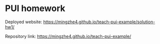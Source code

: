 # PUI homework
Deployed website: https://mingzhe4.github.io/teach-pui-example/solution-hw1/

Repository link: https://mingzhe4.github.io/teach-pui-example/
